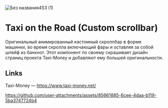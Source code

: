 ![Без названия453 (1)](https://github.com/user-attachments/assets/5599a169-8bb3-4fc1-9017-9916e648146c)

# Taxi on the Road (Custom scrollbar)

  Оригинальный анимированный кастомный скроллбар в форме машинки, во время скролла включающий фары и оставляя за собой шлейф из банкнот.
  Этот компонент по своему скрашивает дизайн страниц проекта Taxi-Money и добавляют ему большей оригинальности.

## Links
Taxi-Money — https://www.taxi-money.net/


https://github.com/user-attachments/assets/85661885-6cee-4daa-b119-5ba3747724b4
